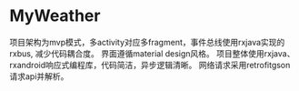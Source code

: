 # MyWeather

项目架构为mvp模式，多activity对应多fragment，事件总线使用rxjava实现的rxbus, 减少代码耦合度。 
界面遵循material design风格。 
项目整体使用rxjava、rxandroid响应式编程库，代码简洁，异步逻辑清晰。 
网络请求采用retrofitgson请求api并解析。 
